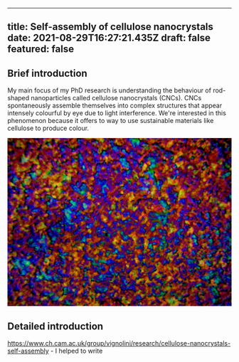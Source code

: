 
---
title: Self-assembly of cellulose nanocrystals
date: 2021-08-29T16:27:21.435Z
draft: false
featured: false
---

## Brief introduction 
My main focus of my PhD research is understanding the behaviour of rod-shaped nanoparticles called cellulose nanocrystals (CNCs). CNCs spontaneously assemble themselves into complex structures that appear intensely colourful by eye due to light interference. We're interested in this phenomenon because it offers to way to use sustainable materials like cellulose to produce colour.

![screen reader text](img_B192_T_XP.jpg "caption")

## Detailed introduction


https://www.ch.cam.ac.uk/group/vignolini/research/cellulose-nanocrystals-self-assembly - I helped to write
